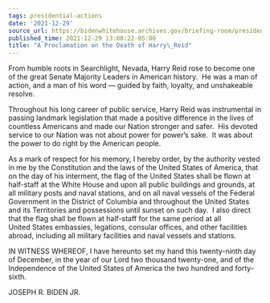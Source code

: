 ```yaml
---
tags: presidential-actions
date: '2021-12-29'
source_url: https://bidenwhitehouse.archives.gov/briefing-room/presidential-actions/2021/12/29/a-proclamation-on-the-death-of-harry-reid/
published_time: 2021-12-29 13:00:22-05:00
title: "A Proclamation on the Death of Harry\_Reid"
---
```

 
From humble roots in Searchlight, Nevada, Harry Reid rose to become one
of the great Senate Majority Leaders in American history.  He was a man
of action, and a man of his word — guided by faith, loyalty, and
unshakeable resolve.

Throughout his long career of public service, Harry Reid was
instrumental in passing landmark legislation that made a positive
difference in the lives of countless Americans and made our Nation
stronger and safer.  His devoted service to our Nation was not about
power for power’s sake.  It was about the power to do right by the
American people.

As a mark of respect for his memory, I hereby order, by the authority
vested in me by the Constitution and the laws of the United States of
America, that on the day of his interment, the flag of the United States
shall be flown at half-staff at the White House and upon all public
buildings and grounds, at all military posts and naval stations, and on
all naval vessels of the Federal Government in the District of Columbia
and throughout the United States and its Territories and possessions
until sunset on such day.  I also direct that the flag shall be flown
at half-staff for the same period at all United States embassies,
legations, consular offices, and other facilities abroad, including all
military facilities and naval vessels and stations.

IN WITNESS WHEREOF, I have hereunto set my hand this twenty-ninth day of
December, in the year of our Lord two thousand twenty-one, and of the
Independence of the United States of America the two hundred and
forty-sixth.

JOSEPH R. BIDEN JR.
